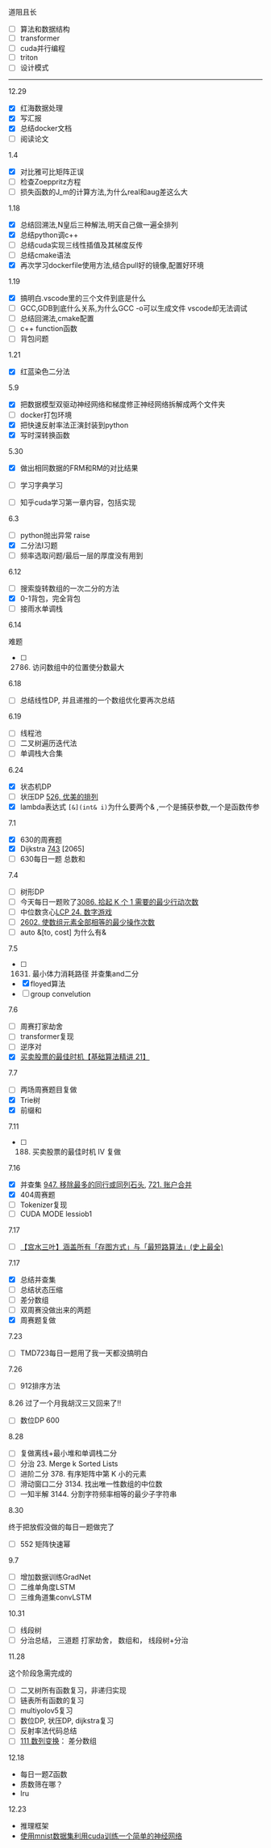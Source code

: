道阻且长

- [ ] 算法和数据结构
- [ ] transformer
- [ ] cuda并行编程
- [ ] triton
- [ ] 设计模式

---


12.29

- [x] 红海数据处理
- [x] 写汇报
- [x] 总结docker文档
- [ ] 阅读论文

1.4

- [x] 对比雅可比矩阵正误
- [ ] 检查Zoeppritz方程
- [ ] 损失函数的J_m的计算方法,为什么real和aug差这么大

1.18

- [x] 总结回溯法,N皇后三种解法,明天自己做一遍全排列
- [x] 总结python调c++
- [ ] 总结cuda实现三线性插值及其梯度反传
- [ ] 总结cmake语法
- [x] 再次学习dockerfile使用方法,结合pull好的镜像,配置好环境

1.19

- [x] 搞明白.vscode里的三个文件到底是什么
- [ ] GCC,GDB到底什么关系,为什么GCC -o可以生成文件 vscode却无法调试
- [ ] 总结回溯法,cmake配置
- [ ] c++ function函数
- [ ] 背包问题

1.21

- [x] 红蓝染色二分法

5.9

- [x] 把数据模型双驱动神经网络和梯度修正神经网络拆解成两个文件夹
- [ ] docker打包环境
- [x] 把快速反射率法正演封装到python
- [x] 写时深转换函数

5.30

- [x] 做出相同数据的FRM和RM的对比结果
- [ ] 学习字典学习
- [ ] 知乎cuda学习第一章内容，包括实现


6.3

- [ ] python抛出异常 raise
- [x] 二分法Ⅰ习题
- [ ] 频率选取问题/最后一层的厚度没有用到

6.12

- [ ] 搜索旋转数组的一次二分的方法
- [x] 0-1背包，完全背包
- [ ] 接雨水单调栈

6.14

难题

- [ ] 2786. 访问数组中的位置使分数最大

6.18

- [ ] 总结线性DP, 并且递推的一个数组优化要再次总结

6.19

- [ ] 线程池
- [ ] 二叉树遍历迭代法
- [ ] 单调栈大合集

6.24

- [x] 状态机DP
- [ ] 状压DP [526, 优美的排列](https://leetcode.cn/problems/beautiful-arrangement/description/)
- [x] lambda表达式 `[&](int& i)`为什么要两个& ,一个是捕获参数,一个是函数传参

7.1

- [x] 630的周赛题
- [x] Dijkstra [743](https://leetcode.cn/problems/network-delay-time/solutions/2668220/liang-chong-dijkstra-xie-fa-fu-ti-dan-py-ooe8/) [2065]
- [ ] 630每日一题 总数和

7.4

- [ ] 树形DP
- [ ] 今天每日一题败了[3086. 拾起 K 个 1 需要的最少行动次数](https://leetcode.cn/problems/minimum-moves-to-pick-k-ones/description/?envType=daily-question&envId=2024-07-04)
- [ ] 中位数贪心[LCP 24. 数字游戏](https://leetcode.cn/problems/5TxKeK/description/) 
- [ ] [2602. 使数组元素全部相等的最少操作次数](https://leetcode.cn/problems/minimum-operations-to-make-all-array-elements-equal/description/)
- [ ] auto &[to, cost] 为什么有&

7.5

- [ ] 1631. 最小体力消耗路径 并查集and二分
- [x] floyed算法
- [ ] group convelution

7.6

- [ ] 周赛打家劫舍
- [ ] transformer复现
- [ ] 逆序对
- [x] [买卖股票的最佳时机【基础算法精讲 21】](https://www.bilibili.com/video/BV1ho4y1W7QK/?vd_source=c43347ef375755d298da8f0c05cfe444)

7.7
- [ ] 两场周赛题目复做
- [x] Trie树
- [x] 前缀和

7.11
- [ ] 188. 买卖股票的最佳时机 IV 复做

7.16
- [x] 并查集 [947. 移除最多的同行或同列石头](https://leetcode.cn/problems/most-stones-removed-with-same-row-or-column/description/), [721. 账户合并](https://leetcode.cn/problems/accounts-merge/description/?envType=daily-question&envId=2024-07-15)
- [x] 404周赛题
- [ ] Tokenizer复现
- [ ] CUDA MODE lessiob1

7.17
- [ ] [【宫水三叶】涵盖所有「存图方式」与「最短路算法」(史上最全)](https://leetcode.cn/problems/find-the-city-with-the-smallest-number-of-neighbors-at-a-threshold-distance/solutions/2526052/gong-shui-san-xie-han-gai-suo-you-cun-tu-svq7/)

7.17
- [x] 总结并查集
- [ ] 总结状态压缩
- [ ] 差分数组
- [ ] 双周赛没做出来的两题
- [x] 周赛题复做

7.23
- [ ] TMD723每日一题用了我一天都没搞明白

7.26
- [ ] 912排序方法

8.26 过了一个月我胡汉三又回来了!!

- [ ] 数位DP 600

8.28

- [ ] 复做离线+最小堆和单调栈二分
- [ ] 分治 23. Merge k Sorted Lists
- [ ] 进阶二分 378. 有序矩阵中第 K 小的元素
- [ ] 滑动窗口二分 3134. 找出唯一性数组的中位数
- [ ] 一知半解 3144. 分割字符频率相等的最少子字符串

8.30

终于把放假没做的每日一题做完了

- [ ] 552 矩阵快速幂

9.7

- [ ] 增加数据训练GradNet
- [ ] 二维单角度LSTM
- [ ] 三维角道集convLSTM

10.31

- [ ] 线段树
- [ ] 分治总结， 三道题 打家劫舍， 数组和， 线段树+分治

11.28

这个阶段急需完成的
- [ ] 二叉树所有函数复习，非递归实现
- [ ] 链表所有函数的复习
- [ ] multiyolov5复习
- [ ] 数位DP, 状压DP, dijkstra复习
- [ ] 反射率法代码总结
- [ ] [111 数列变换](https://www.marscode.cn/practice/lnx2n6ojwjpod3?problem_id=7414004855077158956)： 差分数组

12.18

- 每日一题Z函数
- 质数筛在哪？
- lru

12.23

- 推理框架
- [使用mnist数据集利用cuda训练一个简单的神经网络](https://github.com/Phoenix8215/BuildCudaNeuralNetworkFromScratch/tree/master)
